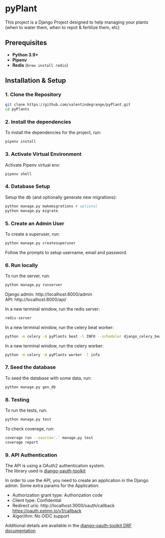 # pyPlant
This project is a Django Project designed to help managing your plants (when to water them, when to repot & fertilize them, etc)
## Prerequisites
- **Python 3.9+**
- **Pipenv**
- **Redis** (`brew install redis`)
## Installation & Setup
### 1. Clone the Repository
```bash
git clone https://github.com/valentindegrange/pyPlant.git
cd pyPlants
```
### 2. Install the dependencies
To install the dependencies for the project, run:
```bash
pipenv install
```
### 3. Activate Virtual Environment
Activate Pipenv virtual env:
```bash
pipenv shell
```
### 4. Database Setup
Setup the db (and optionally generate new migrations):
```bash
python manage.py makemigrations # optional
python manage.py migrate
```
### 5. Create an Admin User
To create a superuser, run:
```bash
python manage.py createsuperuser
```
Follow the prompts to setup username, email and password.
### 6. Run locally
To run the server, run:
```bash
python manage.py runserver
```
  
Django admin: http://localhost:8000/admin  
API: http://localhost:8000/api/  

In a new terminal window, run the redis server:
```bash
redis-server
```
In a new terminal window, run the celery beat worker:
```bash
python -m celery -A pyPlants beat -l INFO --scheduler django_celery_beat.schedulers:DatabaseScheduler
```
In a new terminal window, run the celery worker:
```bash
python -m celery -A pyPlants worker -l info
```
### 7. Seed the database
To seed the database with some data, run:
```bash
python manage.py gen_db
```
### 8. Testing
To run the tests, run:
```bash
python manage.py test
```
To check coverage, run:
```bash
coverage run --source='.' manage.py test
coverage report
```
### 9. API Authentication
The API is using a OAuth2 authentication system.  
The library used is [django-oauth-toolkit](https://django-oauth-toolkit.readthedocs.io/en/latest/index.html)

In order to use the API, you need to create an application in the Django admin. Some extra params for the Application:
- Authorization grant type: Authorization code
- Client type: Confidential
- Redirect uris: http://localhost:3000/oauth/callback https://oauth.pstmn.io/v1/callback
- Algorithm: No OIDC support  

Additional details are available in the [django-oauth-toolkit DRF documentation](https://django-oauth-toolkit.readthedocs.io/en/latest/rest-framework/getting_started.html)
